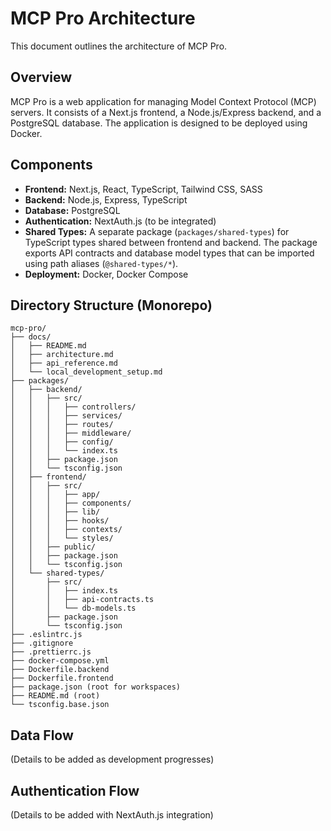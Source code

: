 # MCP Pro Architecture

This document outlines the architecture of MCP Pro.

## Overview

MCP Pro is a web application for managing Model Context Protocol (MCP) servers. It consists of a Next.js frontend, a Node.js/Express backend, and a PostgreSQL database. The application is designed to be deployed using Docker.

## Components

- **Frontend:** Next.js, React, TypeScript, Tailwind CSS, SASS
- **Backend:** Node.js, Express, TypeScript
- **Database:** PostgreSQL
- **Authentication:** NextAuth.js (to be integrated)
- **Shared Types:** A separate package (`packages/shared-types`) for TypeScript types shared between frontend and backend. The package exports API contracts and database model types that can be imported using path aliases (`@shared-types/*`).
- **Deployment:** Docker, Docker Compose

## Directory Structure (Monorepo)

```
mcp-pro/
├── docs/
│   ├── README.md
│   ├── architecture.md
│   ├── api_reference.md
│   └── local_development_setup.md
├── packages/
│   ├── backend/
│   │   ├── src/
│   │   │   ├── controllers/
│   │   │   ├── services/
│   │   │   ├── routes/
│   │   │   ├── middleware/
│   │   │   ├── config/
│   │   │   └── index.ts
│   │   ├── package.json
│   │   └── tsconfig.json
│   ├── frontend/
│   │   ├── src/
│   │   │   ├── app/
│   │   │   ├── components/
│   │   │   ├── lib/
│   │   │   ├── hooks/
│   │   │   ├── contexts/
│   │   │   └── styles/
│   │   ├── public/
│   │   ├── package.json
│   │   └── tsconfig.json
│   └── shared-types/
│       ├── src/
│       │   ├── index.ts
│       │   ├── api-contracts.ts
│       │   └── db-models.ts
│       ├── package.json
│       └── tsconfig.json
├── .eslintrc.js
├── .gitignore
├── .prettierrc.js
├── docker-compose.yml
├── Dockerfile.backend
├── Dockerfile.frontend
├── package.json (root for workspaces)
├── README.md (root)
└── tsconfig.base.json
```

## Data Flow

(Details to be added as development progresses)

## Authentication Flow

(Details to be added with NextAuth.js integration)
